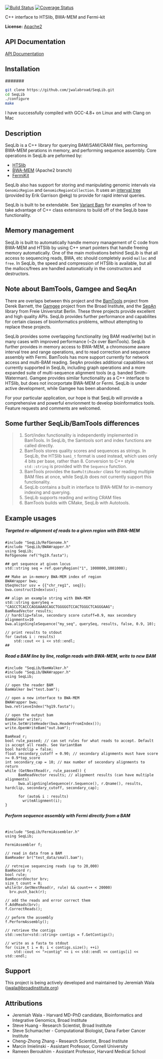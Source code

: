 [![Build Status](https://travis-ci.org/jwalabroad/SeqLib.svg?branch=master)](https://travis-ci.org/jwalabroad/SeqLib)
[![Coverage Status](https://coveralls.io/repos/github/jwalabroad/SeqLib/badge.svg?branch=master)](https://coveralls.io/github/jwalabroad/SeqLib?branch=master)

C++ interface to HTSlib, BWA-MEM and Fermi-kit

**License:** [Apache2][license]

API Documentation
-----------------
[API Documentation][htmldoc]

Installation
------------

#######
```bash
git clone https://github.com/jwalabroad/SeqLib.git
cd SeqLib
./configure
make
```
 
I have successfully compiled with GCC-4.8+ on Linux and with Clang on Mac

Description
-----------

SeqLib is a C++ library for querying BAM/SAM/CRAM files, performing 
BWA-MEM perations in memory, and performing sequence assembly. Core operations
in SeqLib are peformed by:
* [HTSlib][htslib]
* [BWA-MEM][BWA] (Apache2 branch)
* [FermiKit][fermi]

SeqLib also has support for storing and manipulating genomic intervals via ``GenomicRegion`` and ``GenomicRegionCollection``. 
It uses an [interval tree][int] (provided by Erik Garrison @ekg) to provide for rapid interval queries.

SeqLib is built to be extendable. See [Variant Bam][var] for examples of how to take advantage of C++
class extensions to build off of the SeqLib base functionality. 
 
Memory management
-----------------
SeqLib is built to automatically handle memory management of C code from BWA-MEM and HTSlib by using C++ smart
pointers that handle freeing memory automatically. One of the 
main motivations behind SeqLib is that all access to sequencing reads, BWA, etc should
completely avoid ``malloc`` and ``free``. In SeqLib, the speed and compression of HTSlib
is available, but all the mallocs/frees are handled automatically in the constructors and
destructors.

Note about BamTools, Gamgee and SeqAn
------------------------------
There are overlaps between this project and the [BamTools][BT] project from Derek Barnett, the [Gamgee][gam] 
project from the Broad Institute, and the [SeqAn][seqan] library from Freie Universitat Berlin. These three projects 
provide excellent and high quality APIs. SeqLib provides further performance and capabilites for certain classes of 
bioinformatics problems, without attempting to replace these projects.

SeqLib provides some overlapping functionality (eg BAM read/write) but in many cases with improved performance (~2x over BamTools). 
SeqLib further provides in memory access to BWA-MEM, a chromosome aware interval tree and range operations, and to read correction and 
sequence assembly with Fermi. BamTools has more support currently for network access and multi-BAM reading. SeqAn provides 
additional capablities not currently supported in SeqLib, including graph operations and a more expanded suite of multi-sequence alignment
tools (e.g. banded Smith-Waterman). Gamgee provides similar functionality as a C++ interface to HTSlib, but does not incorportate BWA-MEM or Fermi. 
SeqLib is under active development, while Gamgee has been abandoned.

For your particular application, our hope is that SeqLib will provide a comprehensive and powerful envrionment to develop 
bioinformatics tools. Feature requests and comments are welcomed.

Some further SeqLib/BamTools differences
------------------------------
> 1. Sort/index functionality is independently implemented in BamTools. In SeqLib, the Samtools 
 sort and index functions are called directly.
> 2. BamTools stores quality scores and sequences as strings. In SeqLib, the HTSlib ``bam1_t`` format
 is used instead, which uses only 4 bits per base, rather than 8. 
 Conversion to C++ style ``std::string`` is provided with the ``Sequence`` function.
> 3. BamTools provides the ``BamMultiReader`` class for reading multiple BAM files at once, while 
 SeqLib does not currently support this functionality.
> 4. SeqLib contains a built in interface to BWA-MEM for in-memory indexing and querying.
> 5. SeqLib supports reading and writing CRAM files
> 6. BamTools builds with CMake, SeqLib with Autotools.

Example usages
--------------
##### Targeted re-alignment of reads to a given region with BWA-MEM
```
#include "SeqLib/RefGenome.h"
#include "SeqLib/BWAWrapper.h"
using SeqLib;
RefGgenome ref("hg19.fasta");

## get sequence at given locus
std::string seq = ref.queryRegion("1", 1000000,1001000);

## Make an in-memory BWA-MEM index of region
BWAWrapper bwa;
USeqVector usv = {{"chr_reg1", seq}};
bwa.constructIndex(usv);

## align an example string with BWA-MEM
std::string querySeq = "CAGCCTCACCCAGGAAAGCAGCTGGGGGTCCACTGGGCTCAGGGAAG";
BamReadVector results;
// hardclip=false, secondary score cutoff=0.9, max secondary alignments=10
bwa.alignSingleSequence("my_seq", querySeq, results, false, 0.9, 10); 

// print results to stdout
for (auto& i : results)
    std::cout << i << std::endl;
## 
```

##### Read a BAM line by line, realign reads with BWA-MEM, write to new BAM
```
#include "SeqLib/BamWalker.h"
#include "SeqLib/BWAWrapper.h"
using SeqLib;

// open the reader BAM
BamWalker bw("test.bam");

// open a new interface to BWA-MEM
BWAWrapper bwa;
bwa.retrieveIndex("hg19.fasta");

// open the output bam
BamWalker writer;
write.SetWriteHeader(bwa.HeaderFromIndex());
write.OpenWriteBam("out.bam");

BamRead r;
bool rule_passed; // can set rules for what reads to accept. Default is accept all reads. See VariantBam
bool hardclip = false;
float secondary_cutoff = 0.90; // secondary alignments must have score >= 0.9*top_score
int secondary_cap = 10; // max number of secondary alignments to return
while (GetNextRead(r, rule_passed)) {
      BamReadVector results; // alignment results (can have multiple alignments)
      bwa.alignSingleSequence(r.Sequence(), r.Qname(), results, hardclip, secondary_cutoff, secondary_cap);

      for (auto& i : results)
        writeAlignment(i);
}
```


##### Perform sequence assembly with Fermi directly from a BAM
```

#include "SeqLib/FermiAssembler.h"
using SeqLib;

FermiAssembler f;

// read in data from a BAM
BamReader br("test_data/small.bam");

// retreive sequencing reads (up to 20,000)
BamRecord r;
bool rule;
BamRecordVector brv;
size_t count = 0;
while(br.GetNextRead(r, rule) && count++ < 20000) 
  brv.push_back(r);

// add the reads and error correct them  
f.AddReads(brv);
f.CorrectReads();

// peform the assembly
f.PerformAssembly();

// retrieve the contigs
std::vector<std::string> contigs = f.GetContigs();

// write as a fasta to stdout
for (size_t i = 0; i < contigs.size(); ++i)
    std::cout << ">contig" << i << std::endl << contigs[i] << std::endl;
```

Support
-------
This project is being actively developed and maintained by Jeremiah Wala (jwala@broadinstitute.org)

Attributions
------------
* Jeremiah Wala - Harvard MD-PhD candidate, Bioinformatics and Integrative Genomics, Broad Institute
* Steve Huang - Research Scientist, Broad Institute
* Steve Schumacher - Computational Biologist, Dana Farber Cancer Institute
* Cheng-Zhong Zhang - Research Scientist, Broad Institute
* Marcin Imielinski - Assistant Professor, Cornell University
* Rameen Beroukhim - Assistant Professor, Harvard Medical School

[htslib]: https://github.com/samtools/htslib.git

[SGA]: https://github.com/jts/sga

[BLAT]: https://genome.ucsc.edu/cgi-bin/hgBlat?command=start

[BWA]: https://github.com/lh3/bwa

[license]: https://github.com/jwalabroad/SeqLib/blob/new_license/LICENSE

[BamTools]: https://raw.githubusercontent.com/wiki/pezmaster31/bamtools/Tutorial_Toolkit_BamTools-1.0.pdf

[API]: http://pezmaster31.github.io/bamtools/annotated.html

[htmldoc]: http://jwalabroad.github.io/SeqLib/doxygen

[var]: https://github.com/jwalabroad/VariantBam

[BT]: https://github.com/pezmaster31/bamtools

[seqan]: https://www.seqan.de

[gam]: https://github.com/broadinstitute/gamgee

[int]: https://github.com/ekg/intervaltree.git

[fermi]: https://github.com/lh3/fermi-lite
